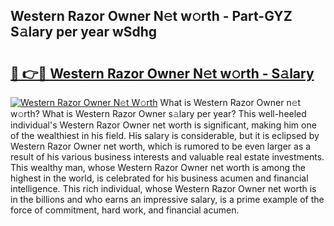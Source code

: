 ## Western Razor Owner N𝚎t w𝚘rth - Part-GYZ S𝚊lary per year wSdhg

# <h2><a href="http://gc0ef2n.nevu.top/?p=Western+Razor+Owner">🔗 👉🔴 Western Razor Owner N𝚎t w𝚘rth - S𝚊lary</a></h2>

[![Western Razor Owner N𝚎t W𝚘rth](https://i.imgur.com/Oavwk0R.jpeg)](http://gc0ef2n.nevu.top/?p=Western+Razor+Owner)
What is Western Razor Owner n𝚎t w𝚘rth? What is Western Razor Owner s𝚊lary per year?
This well-heeled individual's Western Razor Owner net worth is significant, making him one of the wealthiest in his field. His salary is considerable, but it is eclipsed by Western Razor Owner net worth, which is rumored to be even larger as a result of his various business interests and valuable real estate investments. This wealthy man, whose Western Razor Owner net worth is among the highest in the world, is celebrated for his business acumen and financial intelligence. This rich individual, whose Western Razor Owner net worth is in the billions and who earns an impressive salary, is a prime example of the force of commitment, hard work, and financial acumen.
